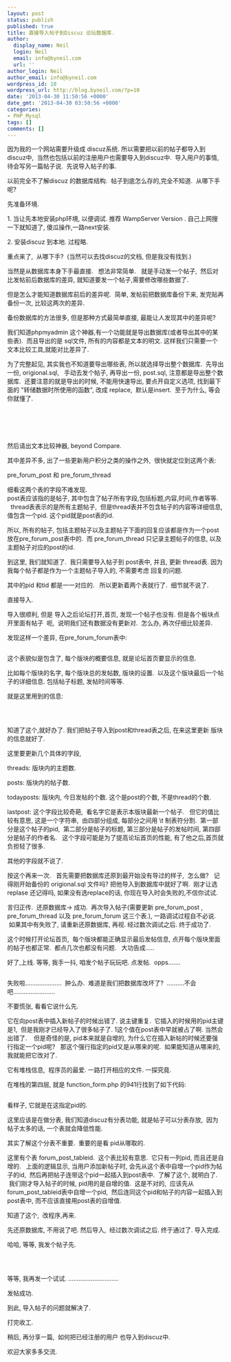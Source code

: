 ```yaml
---
layout: post
status: publish
published: true
title: 直接导入帖子到Discuz 论坛数据库.
author:
  display_name: Neil
  login: Neil
  email: info@byneil.com
  url: ''
author_login: Neil
author_email: info@byneil.com
wordpress_id: 10
wordpress_url: http://blog.byneil.com/?p=10
date: '2013-04-30 11:50:56 +0000'
date_gmt: '2013-04-30 03:50:56 +0000'
categories:
- PHP_Mysql
tags: []
comments: []
---
```

<p>因为我的一个网站需要升级成 discuz系统. 所以需要把以前的帖子都导入到discuz中, &nbsp;当然也包括以前的注册用户也需要导入到discuz中. &nbsp;导入用户的事情, 待会写另一篇帖子说. &nbsp;先说导入帖子的事.</p>
<p>以前完全不了解discuz 的数据库结构. &nbsp;帖子到底怎么存的,完全不知道. &nbsp;从哪下手呢?</p>
<p>先准备环境.</p>
<p>1. 当让先本地安装php环境, 以便调试. 推荐&nbsp;WampServer Version . 自己上网搜一下就知道了, 傻瓜操作,一路next安装.</p>
<p>2. 安装discuz 到本地. 过程略.</p>
<p>重点来了, &nbsp;从哪下手? &nbsp;(当然可以去找discuz的文档, 但是我没有找到.)</p>
<p>当然是从数据库本身下手最直接. &nbsp; 想法非常简单. &nbsp; 就是手动发一个帖子, &nbsp;然后对比发帖前后数据库的差异, 就知道要发一个帖子,需要修改哪些数据了.</p>
<p>但是怎么才能知道数据库前后的差异呢. &nbsp;简单, 发帖前把数据库备份下来, 发完贴再备份一次, 比较这两次的差异.</p>
<p>备份数据库的方法很多, 但是那种方式最简单直接, 最能让人发现其中的差异呢?</p>
<p>我们知道phpmyadmin 这个神器,有一个功能就是导出数据库(或者导出其中的某些表). &nbsp;而且导出的是 sql文件, 所有的内容都是文本的明文. 这样我们只需要一个文本比较工具,就能对比差异了.</p>
<p>为了完整起见, 其实我也不知道要导出哪些表, 所以就选择导出整个数据库. &nbsp;先导出一份, origional.sql, &nbsp; 手动去发个帖子, 再导出一份, post.sql, 注意都是导出整个数据库. &nbsp;还要注意的就是导出的时候, 不能用快速导出, 要点开自定义选项, 找到最下面的 "转储数据时所使用的函数", 改成 replace, &nbsp;默认是insert. &nbsp;至于为什么, 等会你就懂了.</p>
<p><img alt="" src="http://images.cnitblog.com/blog/38373/201304/29205028-ec9850de61f943b2ac6dc4d2a367e836.png" /></p>
<p>&nbsp;</p>
<p>&nbsp;</p>
<p>然后请出文本比较神器, beyond Compare.</p>
<p>其中差异不多, 出了一些更新用户积分之类的操作之外, &nbsp;很快就定位到这两个表:</p>
<p>pre_forum_post 和&nbsp;pre_forum_thread</p>
<p>细看这两个表的字段不难发现.<br />
post表应该指的是帖子, 其中包含了帖子所有字段,包括标题,内容,时间,作者等等. &nbsp;&nbsp;thread表表示的是所有主题帖子, &nbsp;但是thread表并不包含帖子的内容等详细信息, 值包含一个pid. 这个pid就是post表的id.</p>
<p>所以, 所有的帖子, 包括主题帖子以及主题帖子下面的回复应该都是作为一个post放在pre_forum_post表中的. &nbsp;而&nbsp;pre_forum_thread 只记录主题帖子的信息, 以及主题帖子对应的post的id.</p>
<p>到这里, 我们就知道了. &nbsp;我只需要导入帖子到 post表中, 并且, 更新 thread表. 因为我每个帖子都是作为一个主题帖子导入的, 不需要考虑 回复的问题.</p>
<p>其中的pid 和tid 都是一一对应的. &nbsp; 所以更新着两个表就行了. &nbsp;细节就不说了.</p>
<p>直接导入.</p>
<p>导入很顺利, 但是 导入之后论坛打开,首页, 发现一个帖子也没有. 但是各个板块点开里面有帖子 &nbsp;呃, &nbsp;说明我们还有数据没有更新对. &nbsp;怎么办, 再次仔细比较差异.</p>
<p>发现这样一个差异, 在pre_forum_forum表中:</p>
<p><img alt="" src="http://images.cnitblog.com/blog/38373/201304/29205501-4de52c5ce762485a8858a09c1ae66757.png" /></p>
<p>这个表貌似是包含了, 每个版块的概要信息, 就是论坛首页要显示的信息.</p>
<p>比如每个版块的名字, 每个版块总的发帖数, 版块的设置. &nbsp;以及这个版块最后一个帖子的详细信息. 包括帖子标题, 发帖时间等等.</p>
<p>就是这里用到的信息:</p>
<p><img alt="" src="http://images.cnitblog.com/blog/38373/201304/29205858-23a98410f77f4ef38938846d1d7c7a87.png" /></p>
<p>&nbsp;</p>
<p>知道了这个,就好办了. 我们把帖子导入到post和thread表之后, 在来这里更新 版块的信息就好了.</p>
<p>这里要更新几个具体的字段,</p>
<p>threads: 版块内的主题数.</p>
<p>posts: 版块内的帖子数.</p>
<p>todayposts: 版块内, 今日发帖的个数. 这个是post的个数, 不是thread的个数.</p>
<p>lastpost: 这个字段比较奇葩, &nbsp;看名字它是表示本版块最新一个帖子. &nbsp; 但它的值比较有意思, 这是一个字符串, &nbsp;由四部分组成, 每部分之间用 \t 制表符分割. &nbsp;第一部分是这个帖子的pid, &nbsp;第二部分是帖子的标题, 第三部分是帖子的发帖时间, 第四部分是帖子的作者名. &nbsp; 这个字段可能是为了提高论坛首页的性能, 有了他之后,首页就负担轻了很多.</p>
<p>其他的字段就不说了.</p>
<p>按这个再来一次. &nbsp; 首先需要把数据库还原到最开始没有导过的样子, &nbsp;怎么做? &nbsp; 记得刚开始备份的&nbsp;origional.sql 文件吗? 把他导入到数据库中就好了啊. &nbsp;刚才让选replase 还记得吗, 如果没有选replace的话, 你现在导入时会失败的,不信你试试.</p>
<p>言归正传. &nbsp;还原数据库-> 成功. &nbsp;再次导入帖子(需要更新 pre_forum_post , pre_forum_thread 以及&nbsp;pre_forum_forum 这三个表.), 一路调试过程自不必说. &nbsp;如果其中有失败了, 请重新还原数据库, 再视. 经过数次调试之后. 终于成功了.</p>
<p>这个时候打开论坛首页, &nbsp;每个版块都能正确显示最后发帖信息, 点开每个版块里面的帖子也都正常. &nbsp;都点几次也都没有问题. &nbsp; 大功告成.....</p>
<p>好了,上线. 等等, 我手一抖, 咱发个帖子玩玩吧. 点发帖. &nbsp;opps.......</p>
<p><img alt="" src="http://images.cnitblog.com/blog/38373/201304/29211922-536ce3ce98de4e74b762a8cb9efb1624.png" /></p>
<p>失败啦..................... &nbsp;肿么办. &nbsp;难道是我们把数据库改坏了? &nbsp;..........不会吧........................</p>
<p>不要慌张, 看看它说什么先.</p>
<p>它在向post表中插入新帖子的时候出错了. 说主键重复. &nbsp;它插入的时候用的pid主键是1, &nbsp;但是我刚才已经导入了很多帖子了. 1这个值在post表中早就被占了啊. 当然会出错了. &nbsp; &nbsp;但是奇怪的是, pid本来就是自增的, 为什么它在插入新帖的时候还要强行指定一个pid呢? &nbsp; 那这个强行指定的pid又是从哪来的呢. &nbsp;如果能知道从哪来的, 我就能把它改对了.</p>
<p>它有堆栈信息, &nbsp;程序员的最爱. 一路打开相应的文件. 一探究竟.</p>
<p>在堆栈的第四层, 就是 function_form.php 的941行找到了如下代码:</p>
<p><img alt="" src="http://images.cnitblog.com/blog/38373/201304/29212717-f2e8025da00144f0a992b1e5223e6e02.png" /></p>
<p>看样子, 它就是在这指定pid的.</p>
<p>这里应该是在做分表, 我们知道discuz有分表功能, 就是帖子可以分表存放, &nbsp;因为帖子太多的话, 一个表就会降低性能.</p>
<p>其实了解这个分表不重要. &nbsp;重要的是看 pid从哪取的.</p>
<p>这里有个表 forum_post_tableid. &nbsp;这个表比较有意思. &nbsp;它只有一列pid, 而且还是自增的. &nbsp; 上面的逻辑显示, 当用户添加新帖子时, 会先从这个表中自增一个pid作为帖子的id, &nbsp;然后再把帖子连带这个pid一起插入到post表中. &nbsp;了解了这个, 就明白了. &nbsp;我们刚才导入帖子的时候, pid用的是自增的值. &nbsp;这是不对的, &nbsp;应该先从forum_post_tableid表中自增一个pid, &nbsp;然后连同这个pid和帖子的内容一起插入到post表中, 而不应该直接用post表的自增值.</p>
<p>知道了这个, &nbsp;改程序,再来.</p>
<p>先还原数据库, 不用说了吧. 然后导入, &nbsp;经过数次调试之后. 终于通过了. 导入完成.</p>
<p>哈哈, 等等, 我发个帖子先.</p>
<p><img alt="" src="http://images.cnitblog.com/blog/38373/201304/29213711-b9c8860f73e440f8b272e29afcc1f565.png" /></p>
<p>&nbsp;</p>
<p>等等, 我再发一个试试. .............................</p>
<p>发帖成功.</p>
<p>到此, 导入帖子的问题就解决了.</p>
<p>打完收工.</p>
<p>稍后, 再分享一篇, &nbsp;如何把已经注册的用户 也导入到discuz中.</p>
<p>欢迎大家多多交流.</p>
